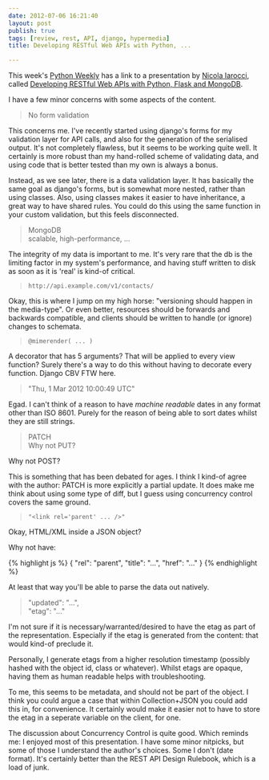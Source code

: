 ```yaml
---
date: 2012-07-06 16:21:40
layout: post
publish: true
tags: [review, rest, API, django, hypermedia]
title: Developing RESTful Web APIs with Python, ...

---
```



This week's [Python Weekly](http://us2.campaign-archive1.com/?u=e2e180baf855ac797ef407fc7&id=bbe8f42215&e=04306b42c9) has a link to a presentation by [Nicola Iarocci](), called [Developing RESTful Web APIs with Python, Flask and MongoDB](https://speakerdeck.com/u/nicola/p/developing-restful-web-apis-with-python-flask-and-mongodb).

I have a few minor concerns with some aspects of the content.

> No form validation

This concerns me. I've recently started using django's forms for my validation layer for API calls, and also for the generation of the serialised output. It's not completely flawless, but it seems to be working quite well. It certainly is more robust than my hand-rolled scheme of validating data, and using code that is better tested than my own is always a bonus.

Instead, as we see later, there is a data validation layer. It has basically the same goal as django's forms, but is somewhat more nested, rather than using classes. Also, using classes makes it easier to have inheritance, a great way to have shared rules. You could do this using the same function in your custom validation, but this feels disconnected.

> MongoDB  
> scalable, high-performance, ...

The integrity of my data is important to me. It's very rare that the db is the limiting factor in my system's performance, and having stuff written to disk as soon as it is 'real' is kind-of critical.

> `http://api.example.com/v1/contacts/`

Okay, this is where I jump on my high horse: "versioning should happen in the media-type". Or even better, resources should be forwards and backwards compatible, and clients should be written to handle (or ignore) changes to schemata.

> `@mimerender( ... )`

A decorator that has 5 arguments? That will be applied to every view function? Surely there's a way to do this without having to decorate every function. Django CBV FTW here.

> "Thu, 1 Mar 2012 10:00:49 UTC"

Egad. I can't think of a reason to have *machine readable* dates in any format other than ISO 8601. Purely for the reason of being able to sort dates whilst they are still strings.

> PATCH  
> Why not PUT?

Why not POST? 

This is something that has been debated for ages. I think I kind-of agree with the author: PATCH is more explicitly a partial update. It does make me think about using some type of diff, but I guess using concurrency control covers the same ground.

> `"<link rel='parent' ... />"`

Okay, HTML/XML inside a JSON object? 

Why not have:

{% highlight js %}
{
  "rel": "parent",
  "title": "...",
  "href": "..."
}
{% endhighlight %}

At least that way you'll be able to parse the data out natively.

> "updated": "...",  
> "etag": "..."

I'm not sure if it is necessary/warranted/desired to have the etag as part of the representation. Especially if the etag is generated from the content: that would kind-of preclude it.

Personally, I generate etags from a higher resolution timestamp (possibly hashed with the object id, class or whatever). Whilst etags are opaque, having them as human readable helps with troubleshooting.

To me, this seems to be metadata, and should not be part of the object. I think you could argue a case that within Collection+JSON you could add this in, for convenience. It certainly would make it easier not to have to store the etag in a seperate variable on the client, for one.


The discussion about Concurrency Control is quite good. Which reminds me: I enjoyed most of this presentation. I have some minor nitpicks, but some of those I understand the author's choices. Some I don't (date format). It's certainly better than the REST API Design Rulebook, which is a load of junk.